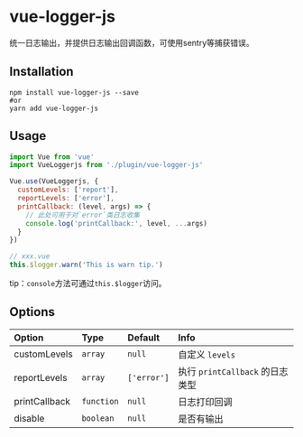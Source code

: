 # vue-logger-js
统一日志输出，并提供日志输出回调函数，可使用sentry等捕获错误。

## Installation
```
npm install vue-logger-js --save
#or
yarn add vue-logger-js
```

## Usage
```js
import Vue from 'vue'
import VueLoggerjs from './plugin/vue-logger-js'

Vue.use(VueLoggerjs, {
  customLevels: ['report'],
  reportLevels: ['error'],
  printCallback: (level, args) => {
    // 此处可用于对`error`类日志收集
    console.log('printCallback:', level, ...args)
  }
})

// xxx.vue
this.$logger.warn('This is warn tip.')
```
tip：`console`方法可通过`this.$logger`访问。

## Options
|Option|Type|Default|Info|
|:---|:---|:---|:---|
|customLevels|`array`|`null`|自定义 `levels`|
|reportLevels|`array`|`['error']`|执行 `printCallback` 的日志类型|
|printCallback|`function`|`null`|日志打印回调|
|disable|`boolean`|`null`|是否有输出|
